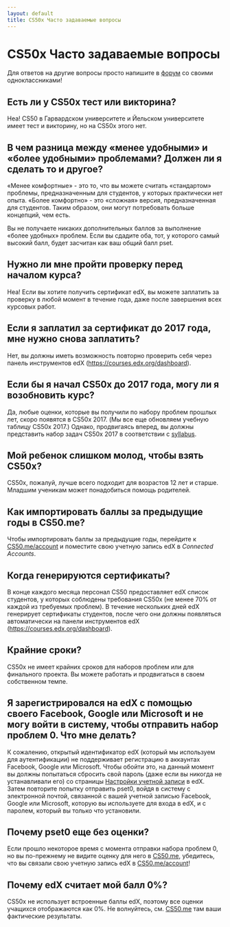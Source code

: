 ```yaml
---
layout: default
title: CS50x Часто задаваемые вопросы
---
```


# CS50x Часто задаваемые вопросы

Для ответов на другие вопросы просто напишите в [форум](https://courses.edx.org/courses/course-v1:HarvardX+CS50+X/a7ec0c0a7b6e460f877da0734811c4cd/) со своими одноклассниками!

## Есть ли у CS50x тест или викторина?

Неа! CS50 в Гарвардском университете и Йельском университете имеет тест и викторину, но на CS50x этого нет.


## В чем разница между «менее удобными» и «более удобными» проблемами? Должен ли я сделать то и другое?

«Менее комфортные» - это то, что вы можете считать «стандартом» проблемы, предназначенным для студентов, у которых практически нет опыта. «Более комфортно» - это «сложная» версия, предназначенная для студентов. Таким образом, они могут потребовать больше концепций, чем есть.

Вы не получаете никаких дополнительных баллов за выполнение «более удобных» проблем. Если вы сдадите оба, тот, у которого самый высокий балл, будет засчитан как ваш общий балл pset.

## Нужно ли мне пройти проверку перед началом курса?

Неа! Если вы хотите получить сертификат edX, вы можете заплатить за проверку в любой момент в течение года, даже после завершения всех курсовых работ.

## Если я заплатил за сертификат до 2017 года, мне нужно снова заплатить?

Нет, вы должны иметь возможность повторно проверить себя через панель инструментов edX (https://courses.edx.org/dashboard).

## Если бы я начал CS50x до 2017 года, могу ли я возобновить курс?

Да, любые оценки, которые вы получили по набору проблем прошлых лет, скоро появятся в CS50x 2017. (Мы все еще обновляем учебную таблицу CS50x 2017.) Однако, продвигаясь вперед, вы должны представить набор задач CS50x 2017 в соответствии с [syllabus](https://courses.edx.org/courses/course-v1:HarvardX+CS50+X/dfface6ffc1c43e6882a245c945f7feb/).

## Мой ребенок слишком молод, чтобы взять CS50x?

CS50x, пожалуй, лучше всего подходит для возрастов 12 лет и старше. Младшим ученикам может понадобиться помощь родителей.

## Как импортировать баллы за предыдущие годы в CS50.me?

Чтобы импортировать баллы за предыдущие годы, перейдите к [CS50.me/account](https://cs50.me/account) и поместите свою учетную запись edX в *Connected Accounts*.

## Когда генерируются сертификаты?

В конце каждого месяца персонал CS50 предоставляет edX список студентов, у которых соблюдены требования CS50x (не менее 70% от каждой из требуемых проблем). В течение нескольких дней edX генерирует сертификаты студентов, после чего они должны появляться автоматически на панели инструментов edX (https://courses.edx.org/dashboard).

## Крайние сроки?

CS50x не имеет крайних сроков для наборов проблем или для финального проекта. Вы можете работать и продвигаться в своем собственном темпе.

## Я зарегистрировался на edX с помощью своего Facebook, Google или Microsoft и не могу войти в систему, чтобы отправить набор проблем 0. Что мне делать?

К сожалению, открытый идентификатор edX (который мы используем для аутентификации) не поддерживает регистрацию в аккаунтах Facebook, Google или Microsoft. Чтобы обойти это, на данный момент вы должны попытаться сбросить свой пароль (даже если вы никогда не устанавливали его) со страницы [Настройки учетной записи](https://courses.edx.org/account/settings) в edX. Затем повторите попытку отправить pset0, войдя в систему с электронной почтой, связанной с вашей учетной записью Facebook, Google или Microsoft, которую вы используете для входа в edX, и с паролем, который вы только что установили.

## Почему pset0 еще без оценки?

Если прошло некоторое время с момента отправки набора проблем 0, но вы по-прежнему не видите оценку для него в [CS50.me](https://cs50.me/), убедитесь, что вы связали свою учетную запись edX в [CS50.me/account](https://cs50.me/account)!

## Почему edX считает мой балл 0%?

CS50x не использует встроенные баллы edX, поэтому все оценки учащихся отображаются как 0%. Не волнуйтесь, см. [CS50.me](https://cs50.me/) там ваши фактические результаты.